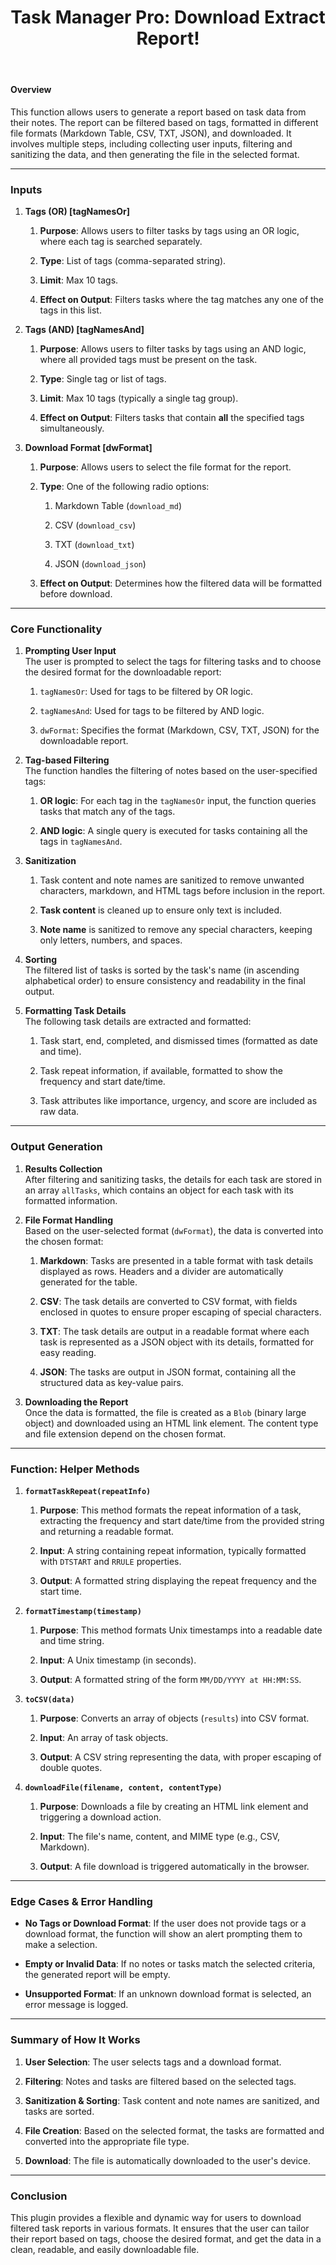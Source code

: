 ﻿---
title: 'Task Manager Pro: Download Extract Report!'
uuid: 439355fe-a818-11ef-907d-4bc7d87d3384
version: 17
created: '2024-11-21T20:22:43+05:30'
tags:
  - '-t/amplenote/mine'
  - '-2-literature'
  - '-9-permanent'
---

#### Overview

This function allows users to generate a report based on task data from their notes. The report can be filtered based on tags, formatted in different file formats (Markdown Table, CSV, TXT, JSON), and downloaded. It involves multiple steps, including collecting user inputs, filtering and sanitizing the data, and then generating the file in the selected format.


---

### **Inputs**

1. **Tags (OR) \[tagNamesOr\]**

    1. **Purpose**: Allows users to filter tasks by tags using an OR logic, where each tag is searched separately.

    1. **Type**: List of tags (comma-separated string).

    1. **Limit**: Max 10 tags.

    1. **Effect on Output**: Filters tasks where the tag matches any one of the tags in this list.

1. **Tags (AND) \[tagNamesAnd\]**

    1. **Purpose**: Allows users to filter tasks by tags using an AND logic, where all provided tags must be present on the task.

    1. **Type**: Single tag or list of tags.

    1. **Limit**: Max 10 tags (typically a single tag group).

    1. **Effect on Output**: Filters tasks that contain **all** the specified tags simultaneously.

1. **Download Format \[dwFormat\]**

    1. **Purpose**: Allows users to select the file format for the report.

    1. **Type**: One of the following radio options:

        1. Markdown Table (`download_md`)

        1. CSV (`download_csv`)

        1. TXT (`download_txt`)

        1. JSON (`download_json`)

    1. **Effect on Output**: Determines how the filtered data will be formatted before download.


---

### **Core Functionality**

1. **Prompting User Input**\
The user is prompted to select the tags for filtering tasks and to choose the desired format for the downloadable report:

    1. `tagNamesOr`: Used for tags to be filtered by OR logic.

    1. `tagNamesAnd`: Used for tags to be filtered by AND logic.

    1. `dwFormat`: Specifies the format (Markdown, CSV, TXT, JSON) for the downloadable report.

1. **Tag-based Filtering**\
The function handles the filtering of notes based on the user-specified tags:

    1. **OR logic**: For each tag in the `tagNamesOr` input, the function queries tasks that match any of the tags.

    1. **AND logic**: A single query is executed for tasks containing all the tags in `tagNamesAnd`.

1. **Sanitization**

    1. Task content and note names are sanitized to remove unwanted characters, markdown, and HTML tags before inclusion in the report.

    1. **Task content** is cleaned up to ensure only text is included.

    1. **Note name** is sanitized to remove any special characters, keeping only letters, numbers, and spaces.

1. **Sorting**\
The filtered list of tasks is sorted by the task's name (in ascending alphabetical order) to ensure consistency and readability in the final output.

1. **Formatting Task Details**\
The following task details are extracted and formatted:

    1. Task start, end, completed, and dismissed times (formatted as date and time).

    1. Task repeat information, if available, formatted to show the frequency and start date/time.

    1. Task attributes like importance, urgency, and score are included as raw data.


---

### **Output Generation**

1. **Results Collection**\
After filtering and sanitizing tasks, the details for each task are stored in an array `allTasks`, which contains an object for each task with its formatted information.

1. **File Format Handling**\
Based on the user-selected format (`dwFormat`), the data is converted into the chosen format:

    1. **Markdown**: Tasks are presented in a table format with task details displayed as rows. Headers and a divider are automatically generated for the table.

    1. **CSV**: The task details are converted to CSV format, with fields enclosed in quotes to ensure proper escaping of special characters.

    1. **TXT**: The task details are output in a readable format where each task is represented as a JSON object with its details, formatted for easy reading.

    1. **JSON**: The tasks are output in JSON format, containing all the structured data as key-value pairs.

1. **Downloading the Report**\
Once the data is formatted, the file is created as a `Blob` (binary large object) and downloaded using an HTML link element. The content type and file extension depend on the chosen format.


---

### **Function: Helper Methods**

1. **`formatTaskRepeat(repeatInfo)`**

    1. **Purpose**: This method formats the repeat information of a task, extracting the frequency and start date/time from the provided string and returning a readable format.

    1. **Input**: A string containing repeat information, typically formatted with `DTSTART` and `RRULE` properties.

    1. **Output**: A formatted string displaying the repeat frequency and the start time.

1. **`formatTimestamp(timestamp)`**

    1. **Purpose**: This method formats Unix timestamps into a readable date and time string.

    1. **Input**: A Unix timestamp (in seconds).

    1. **Output**: A formatted string of the form `MM/DD/YYYY at HH:MM:SS`.

1. **`toCSV(data)`**

    1. **Purpose**: Converts an array of objects (`results`) into CSV format.

    1. **Input**: An array of task objects.

    1. **Output**: A CSV string representing the data, with proper escaping of double quotes.

1. **`downloadFile(filename, content, contentType)`**

    1. **Purpose**: Downloads a file by creating an HTML link element and triggering a download action.

    1. **Input**: The file's name, content, and MIME type (e.g., CSV, Markdown).

    1. **Output**: A file download is triggered automatically in the browser.


---

### **Edge Cases & Error Handling**

- **No Tags or Download Format**: If the user does not provide tags or a download format, the function will show an alert prompting them to make a selection.

- **Empty or Invalid Data**: If no notes or tasks match the selected criteria, the generated report will be empty.

- **Unsupported Format**: If an unknown download format is selected, an error message is logged.


---

### **Summary of How It Works**

1. **User Selection**: The user selects tags and a download format.

1. **Filtering**: Notes and tasks are filtered based on the selected tags.

1. **Sanitization & Sorting**: Task content and note names are sanitized, and tasks are sorted.

1. **File Creation**: Based on the selected format, the tasks are formatted and converted into the appropriate file type.

1. **Download**: The file is automatically downloaded to the user's device.


---

### **Conclusion**

This plugin provides a flexible and dynamic way for users to download filtered task reports in various formats. It ensures that the user can tailor their report based on tags, choose the desired format, and get the data in a clean, readable, and easily downloadable file.